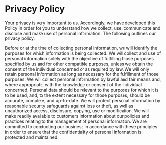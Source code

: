 Privacy Policy
==============

Your privacy is very important to us. Accordingly, we have developed this Policy in order for you to understand how we collect, use, communicate and disclose and make use of personal information. The following outlines our privacy policy.

Before or at the time of collecting personal information, we will identify the purposes for which information is being collected.
We will collect and use of personal information solely with the objective of fulfilling those purposes specified by us and for other compatible purposes, unless we obtain the consent of the individual concerned or as required by law.
We will only retain personal information as long as necessary for the fulfillment of those purposes.
We will collect personal information by lawful and fair means and, where appropriate, with the knowledge or consent of the individual concerned.
Personal data should be relevant to the purposes for which it is to be used, and, to the extent necessary for those purposes, should be accurate, complete, and up-to-date.
We will protect personal information by reasonable security safeguards against loss or theft, as well as unauthorized access, disclosure, copying, use or modification.
We will make readily available to customers information about our policies and practices relating to the management of personal information.
We are committed to conducting our business in accordance with these principles in order to ensure that the confidentiality of personal information is protected and maintained.